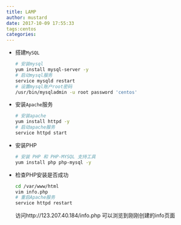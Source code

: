 ```yaml
---
title: LAMP
author: mustard
date: 2017-10-09 17:55:33
tags:centos
categories:
---
```


* 搭建`MySQL`

  ```bash
  # 安装mysql
  yum install mysql-server -y
  # 启动mysql服务
  service mysqld restart
  # 设置mysql账户root密码
  /usr/bin/mysqladmin -u root password 'centos'
  ```

* 安装`Apache`服务

  ```bash
  # 安装apache
  yum install httpd -y
  # 启动apache服务
  service httpd start
  ```

* 安装PHP

  ```bash
  # 安装 PHP 和 PHP-MYSQL 支持工具
  yum install php php-mysql -y
  ```

* 检查PHP安装是否成功

  ```bash
  cd /var/www/html
  vim info.php
  # 重启Apache服务
  service httpd restart
  ```

  访问http://123.207.40.184/info.php 可以浏览到刚刚创建的info页面

